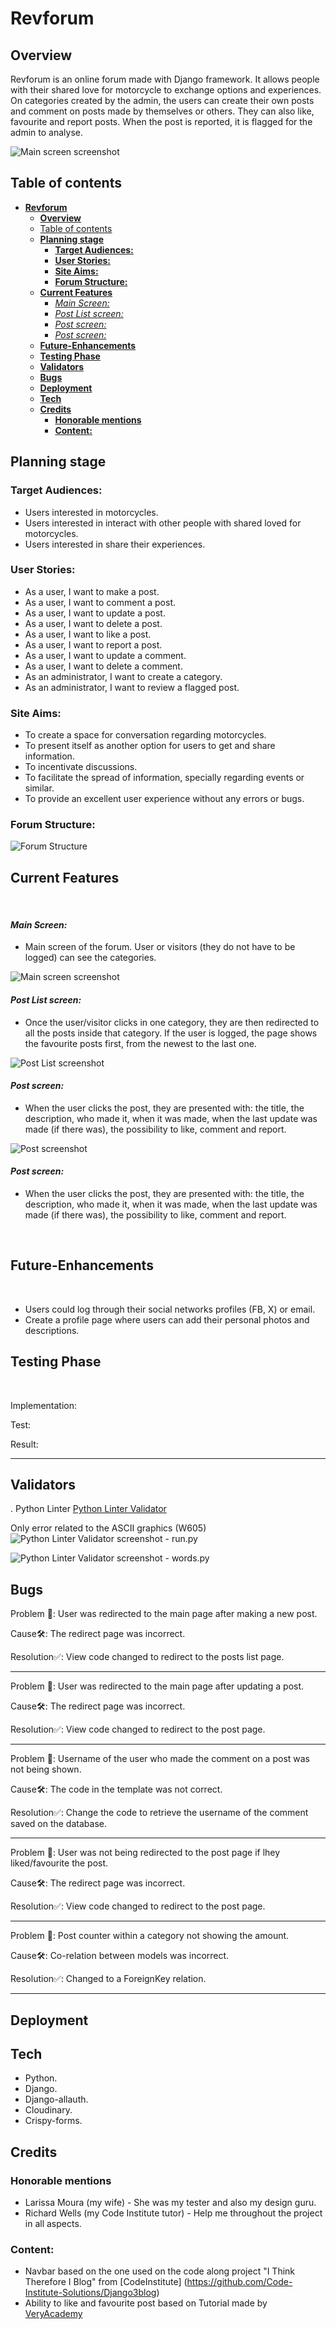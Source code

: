# **Revforum**

## **Overview**

Revforum is an online forum made with Django framework. It allows people with their shared love for motorcycle to exchange options and experiences. On categories created by the admin, the users can create their own posts and comment on posts made by themselves or others. They can also like, favourite and report posts. When the post is reported, it is flagged for the admin to analyse.

![Main screen screenshot]()

## Table of contents

- [**Revforum**](#revforum)
  - [**Overview**](#overview)
  - [Table of contents](#table-of-contents)
  - [**Planning stage**](#planning-stage)
    - [**Target Audiences:**](#target-audiences)
    - [**User Stories:**](#user-stories)
    - [**Site Aims:**](#site-aims)
    - [**Forum Structure:**](#forum-structure)
  - [**Current Features**](#current-features)
      - [*Main Screen:*](#main-screen)
      - [*Post List screen:*](#post-list-screen)
      - [*Post screen:*](#post-screen)
      - [*Post screen:*](#post-screen-1)
  - [**Future-Enhancements**](#future-enhancements)
  - [**Testing Phase**](#testing-phase)
  - [**Validators**](#validators)
  - [**Bugs**](#bugs)
  - [**Deployment**](#deployment)
  - [**Tech**](#tech)
  - [**Credits**](#credits)
    - [**Honorable mentions**](#honorable-mentions)
    - [**Content:**](#content)

## **Planning stage**

### **Target Audiences:**

* Users interested in motorcycles.
* Users interested in interact with other people with shared loved for motorcycles.
* Users interested in share their experiences.
​

### **User Stories:**

* As a user, I want to make a post.
* As a user, I want to comment a post.
* As a user, I want to update a post.
* As a user, I want to delete a post.
* As a user, I want to like a post.
* As a user, I want to report a post.
* As a user, I want to update a comment.
* As a user, I want to delete a comment.
* As an administrator, I want to create a category.
* As an administrator, I want to review a flagged post.
​

### **Site Aims:**

* To create a space for conversation regarding motorcycles.
* To present itself as another option for users to get and share information.
* To incentivate discussions.
* To facilitate the spread of information, specially regarding events or similar.
* To provide an excellent user experience without any errors or bugs.

### **Forum Structure:**

![Forum Structure]()

## **Current Features**

​

#### *Main Screen:*

* Main screen of the forum. User or visitors (they do not have to be logged) can see the categories.

![Main screen screenshot]()

#### *Post List screen:*

* Once the user/visitor clicks in one category, they are then redirected to all the posts inside that category. If the user is logged, the page shows the favourite posts first, from the newest to the last one.

![Post List screenshot]()

#### *Post screen:*

* When the user clicks the post, they are presented with: the title, the description, who made it, when it was made, when the last update was made (if there was), the possibility to like, comment and report.

![Post screenshot]()

#### *Post screen:*

- When the user clicks the post, they are presented with: the title, the description, who made it, when it was made, when the last update was made (if there was), the possibility to like, comment and report.

​

## **Future-Enhancements**

​

* Users could log through their social networks profiles (FB, X) or email.
* Create a profile page where users can add their personal photos and descriptions.
​

## **Testing Phase**

​

Implementation: 

Test: 

Result: 
***

## **Validators**

. Python Linter [Python Linter Validator](https://pep8ci.herokuapp.com/)

Only error related to the ASCII graphics (W605)
![Python Linter Validator screenshot - run.py](assets/images-docs/run_py_python_linter.png)

![Python Linter Validator screenshot - words.py](assets/images-docs/words_py_python_linter.png)

## **Bugs**

Problem 🐞: User was redirected to the main page after making a new post.

Cause🛠: The redirect page was incorrect.

Resolution✅: View code changed to redirect to the posts list page.
***

Problem 🐞: User was redirected to the main page after updating a post.

Cause🛠: The redirect page was incorrect.

Resolution✅: View code changed to redirect to the post page.
***

Problem 🐞: Username of the user who made the comment on a post was not being shown.

Cause🛠: The code in the template was not correct.

Resolution✅: Change the code to retrieve the username of the comment saved on the database.
***

Problem 🐞: User was not being redirected to the post page if lhey liked/favourite the post.

Cause🛠: The redirect page was incorrect.

Resolution✅: View code changed to redirect to the post page.
***

Problem 🐞: Post counter within a category not showing the amount.

Cause🛠: Co-relation between models was incorrect.

Resolution✅: Changed to a ForeignKey relation.
***

## **Deployment**


## **Tech**

- Python.
- Django.
- Django-allauth.
- Cloudinary.
- Crispy-forms.
​

## **Credits**

### **Honorable mentions**

* Larissa Moura (my wife) - She was my tester and also my design guru.
* Richard Wells (my Code Institute tutor) - Help me throughout the project in all aspects.
​

### **Content:**

- Navbar based on the one used on the code along project "I Think Therefore I Blog" from [CodeInstitute] (<https://github.com/Code-Institute-Solutions/Django3blog>)
- Ability to like and favourite post based on Tutorial made by [VeryAcademy](<https://www.youtube.com/watch?v=H4QPHLmsZMU&ab_channel=VeryAcademy>)
